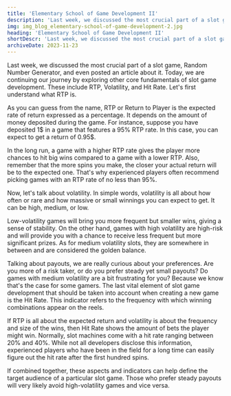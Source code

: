 ```yaml
---
title: 'Elementary School of Game Development II'
description: 'Last week, we discussed the most crucial part of a slot game, Random Number Generator, and even posted an article about it. Today, we are continuing our journey by exploring other core fundamentals of slot game development. These include RTP, Volatility, and Hit Rate.'
img: img_blog_elementary-school-of-game-development-2.jpg
heading: 'Elementary School of Game Development II'
shortDescr: 'Last week, we discussed the most crucial part of a slot game, Random Number Generator, and even posted an article about it. Today, we are continuing our journey by exploring other core fundamentals of slot game development. These include RTP, Volatility, and Hit Rate.'
archiveDate: 2023-11-23
---
```


Last week, we discussed the most crucial part of a slot game, Random Number Generator, and even posted an article about it. Today, we are continuing our journey by exploring other core fundamentals of slot game development. These include RTP, Volatility, and Hit Rate.
Let's first understand what RTP is.

As you can guess from the name, RTP or Return to Player is the expected rate of return expressed as a percentage. It depends on the amount of money deposited during the game. For instance, suppose you have deposited 1$ in a game that features a 95% RTP rate. In this case, you can expect to get a return of 0.95$.

In the long run, a game with a higher RTP rate gives the player more chances to hit big wins compared to a game with a lower RTP. Also, remember that the more spins you make, the closer your actual return will be to the expected one. That's why experienced players often recommend picking games with an RTP rate of no less than 95%.

Now, let's talk about volatility. In simple words, volatility is all about how often or rare and how massive or small winnings you can expect to get. It can be high, medium, or low.

Low-volatility games will bring you more frequent but smaller wins, giving a sense of stability. On the other hand, games with high volatility are high-risk and will provide you with a chance to receive less frequent but more significant prizes. As for medium volatility slots, they are somewhere in between and are considered the golden balance.

Talking about payouts, we are really curious about your preferences. Are you more of a risk taker, or do you prefer steady yet small payouts? Do games with medium volatility are a bit frustrating for you? Because we know that's the case for some gamers.
The last vital element of slot game development that should be taken into account when creating a new game is the Hit Rate. This indicator refers to the frequency with which winning combinations appear on the reels.

If RTP is all about the expected return and volatility is about the frequency and size of the wins, then Hit Rate shows the amount of bets the player might win. Normally, slot machines come with a hit rate ranging between 20% and 40%. While not all developers disclose this information, experienced players who have been in the field for a long time can easily figure out the hit rate after the first hundred spins.

If combined together, these aspects and indicators can help define the target audience of a particular slot game. Those who prefer steady payouts will very likely avoid high-volatility games and vice versa.
